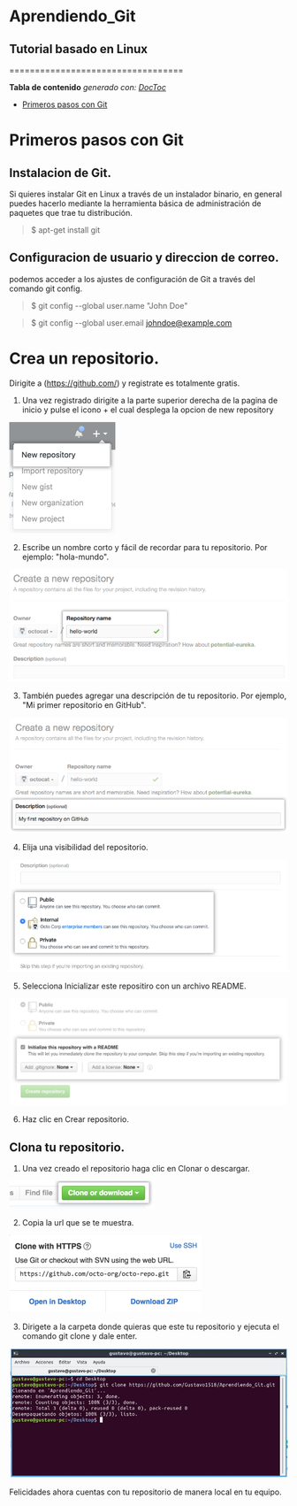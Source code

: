 # Aprendiendo_Git
## Tutorial basado en Linux
==================================


<!-- START doctoc generado TOC por favor mantenga el comentario aquí para permitir la actualización automática ->
<!-- NO EDITE ESTA SECCIÓN, EN LUGAR RE-RUN doctoc PARA ACTUALIZAR -->

**Tabla de contenido**  *generado con: [DocToc](https://github.com/thlorenz/doctoc)*

- [Primeros pasos con Git](#primeros-pasos-con-git)
<!-- END doctoc generó TOC por favor mantenga un comentario aquí para permitir la actualización automática -->

# Primeros pasos con Git

## Instalacion de Git.

Si quieres instalar Git en Linux a través de un instalador binario, en general puedes hacerlo mediante la herramienta básica de administración de paquetes que trae tu distribución.
> $ apt-get install git

## Configuracion de usuario y direccion de correo.

podemos acceder a los ajustes de configuración de Git a través del comando git config.

> $ git config --global user.name "John Doe"

> $ git config --global user.email johndoe@example.com

# Crea un repositorio.

Dirigite a (https://github.com/) y registrate es totalmente gratis.

1. Una vez registrado dirigite a la parte superior derecha de la pagina de inicio y pulse el icono + el cual desplega la opcion de new repository

![Nuevo repositorio](Imagenes/newrepo.png)

2. Escribe un nombre corto y fácil de recordar para tu repositorio. Por ejemplo: "hola-mundo".

![Nombre repositorio](Imagenes/namerepo.png)

3. También puedes agregar una descripción de tu repositorio. Por ejemplo, "Mi primer repositorio en GitHub".

![Descripcion repositorio](Imagenes/descrepo.png)


4. Elija una visibilidad del repositorio.

![Visibilidad repositorio](Imagenes/visirepo.png)

5. Selecciona Inicializar este repositiro con un archivo README.

![readme repositorio](Imagenes/readrepo.png)

6. Haz clic en Crear repositorio.

## Clona tu repositorio.

1. Una vez creado el repositorio haga clic en Clonar o descargar.

![clonar repositorio](Imagenes/butclone.png)

2. Copia la url que se te muestra.

![url repositorio](Imagenes/urlclone.png)

3. Dirigete a la carpeta donde quieras que este tu repositorio y ejecuta el comando git clone y dale enter.

![clonar local repositorio](Imagenes/gitclone.png)

Felicidades ahora cuentas con tu repositorio de manera local en tu equipo.